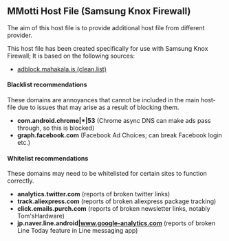 ## MMotti Host File (Samsung Knox Firewall)

The aim of this host file is to provide additional host file from different provider.

This host file has been created specifically for use with Samsung Knox Firewall; It is based on the following sources:

* [adblock.mahakala.is (clean.list)](https://github.com/Ultimate-Hosts-Blacklist/adblock.mahakala.is)

#### Blacklist recommendations
These domains are annoyances that cannot be included in the main host-file due to issues that may arise as a result of blocking them.
* **com.android.chrome|*|53** (Chrome async DNS can make ads pass through, so this is blocked)
* **graph.facebook.com** (Facebook Ad Choices; can break Facebook login etc.)

#### Whitelist recommendations
These domains may need to be whitelisted for certain sites to function correctly.
* **analytics.twitter.com** (reports of broken twitter links)
* **track.aliexpress.com** (reports of broken aliexpress package tracking)
* **click.emails.purch.com** (reports of broken newsletter links, notably Tom'sHardware)
* **jp.naver.line.android|www.google-analytics.com** (reports of broken Line Today feature in Line messaging app)
